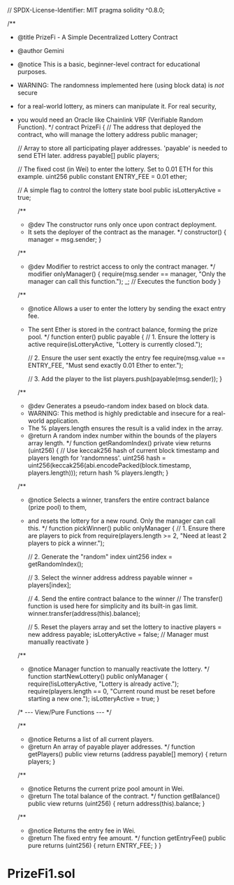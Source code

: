 // SPDX-License-Identifier: MIT
pragma solidity ^0.8.0;

/**
 * @title PrizeFi - A Simple Decentralized Lottery Contract
 * @author Gemini
 * @notice This is a basic, beginner-level contract for educational purposes.
 * WARNING: The randomness implemented here (using block data) is *not* secure
 * for a real-world lottery, as miners can manipulate it. For real security,
 * you would need an Oracle like Chainlink VRF (Verifiable Random Function).
 */
contract PrizeFi {
    // The address that deployed the contract, who will manage the lottery
    address public manager;
    
    // Array to store all participating player addresses. 'payable' is needed to send ETH later.
    address payable[] public players;

    // The fixed cost (in Wei) to enter the lottery. Set to 0.01 ETH for this example.
    uint256 public constant ENTRY_FEE = 0.01 ether;

    // A simple flag to control the lottery state
    bool public isLotteryActive = true;

    /**
     * @dev The constructor runs only once upon contract deployment.
     * It sets the deployer of the contract as the manager.
     */
    constructor() {
        manager = msg.sender;
    }

    /**
     * @dev Modifier to restrict access to only the contract manager.
     */
    modifier onlyManager() {
        require(msg.sender == manager, "Only the manager can call this function.");
        _; // Executes the function body
    }

    /**
     * @notice Allows a user to enter the lottery by sending the exact entry fee.
     * The sent Ether is stored in the contract balance, forming the prize pool.
     */
    function enter() public payable {
        // 1. Ensure the lottery is active
        require(isLotteryActive, "Lottery is currently closed.");

        // 2. Ensure the user sent exactly the entry fee
        require(msg.value == ENTRY_FEE, "Must send exactly 0.01 Ether to enter.");

        // 3. Add the player to the list
        players.push(payable(msg.sender));
    }

    /**
     * @dev Generates a pseudo-random index based on block data.
     * WARNING: This method is highly predictable and insecure for a real-world application.
     * The % players.length ensures the result is a valid index in the array.
     * @return A random index number within the bounds of the players array length.
     */
    function getRandomIndex() private view returns (uint256) {
        // Use keccak256 hash of current block timestamp and players length for 'randomness'.
        uint256 hash = uint256(keccak256(abi.encodePacked(block.timestamp, players.length)));
        return hash % players.length;
    }

    /**
     * @notice Selects a winner, transfers the entire contract balance (prize pool) to them,
     * and resets the lottery for a new round. Only the manager can call this.
     */
    function pickWinner() public onlyManager {
        // 1. Ensure there are players to pick from
        require(players.length >= 2, "Need at least 2 players to pick a winner.");

        // 2. Generate the "random" index
        uint256 index = getRandomIndex();

        // 3. Select the winner address
        address payable winner = players[index];

        // 4. Send the entire contract balance to the winner
        // The transfer() function is used here for simplicity and its built-in gas limit.
        winner.transfer(address(this).balance);

        // 5. Reset the players array and set the lottery to inactive
        players = new address payable[](0);
        isLotteryActive = false; // Manager must manually reactivate
    }

    /**
     * @notice Manager function to manually reactivate the lottery.
     */
    function startNewLottery() public onlyManager {
        require(!isLotteryActive, "Lottery is already active.");
        require(players.length == 0, "Current round must be reset before starting a new one.");
        isLotteryActive = true;
    }


    /* --- View/Pure Functions --- */

    /**
     * @notice Returns a list of all current players.
     * @return An array of payable player addresses.
     */
    function getPlayers() public view returns (address payable[] memory) {
        return players;
    }

    /**
     * @notice Returns the current prize pool amount in Wei.
     * @return The total balance of the contract.
     */
    function getBalance() public view returns (uint256) {
        return address(this).balance;
    }

    /**
     * @notice Returns the entry fee in Wei.
     * @return The fixed entry fee amount.
     */
    function getEntryFee() public pure returns (uint256) {
        return ENTRY_FEE;
    }
}

# PrizeFi1.sol
